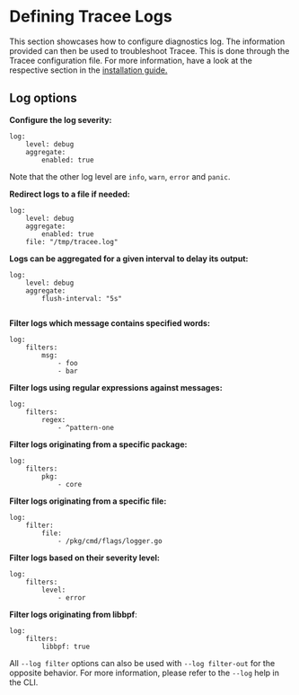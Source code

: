 # Defining Tracee Logs

This section showcases how to configure diagnostics log. The information provided can then be used to troubleshoot Tracee. This is done through the Tracee configuration file. For more information, have a look at the respective section in the [installation guide.](../install/index.md)

## Log options

**Configure the log severity:**

```console
log:
    level: debug
    aggregate:
        enabled: true
```

Note that the other log level are `info`, `warn`, `error` and `panic`.

**Redirect logs to a file if needed:**

```console
log:
    level: debug
    aggregate:
        enabled: true
    file: "/tmp/tracee.log"
```

**Logs can be aggregated for a given interval to delay its output:**

```console
log:
    level: debug
    aggregate:
        flush-interval: "5s"
        
```

**Filter logs which message contains specified words:**

```console
log:
    filters: 
        msg: 
            - foo
            - bar
```

**Filter logs using regular expressions against messages:**

```console
log:
    filters: 
        regex: 
            - ^pattern-one
```

**Filter logs originating from a specific package:**

```console
log:
    filters: 
        pkg:
            - core
```

**Filter logs originating from a specific file:**

```console
log:
    filter: 
        file: 
            - /pkg/cmd/flags/logger.go
```

**Filter logs based on their severity level:**

```console
log:
    filters: 
        level: 
            - error
```

**Filter logs originating from libbpf**:

```console
log:
    filters: 
        libbpf: true
```

All `--log filter` options can also be used with `--log filter-out` for the opposite behavior. For more information, please refer to the `--log` help in the CLI.
